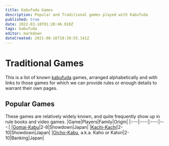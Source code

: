 ```yaml
---
title: Kabufuda Games
description: Popular and Traditional games played with Kabufuda
published: true
date: 2022-03-18T01:20:46.010Z
tags: kabufuda
editor: markdown
dateCreated: 2021-08-16T18:39:55.141Z
---
```


# Traditional Games
This is a list of known [kabufuda](/en/kabufuda) games, arranged alphabetically and with links to those games for which we can provide rules or enough details to warrant their own pages.

## Popular Games
These games are relatively widely known, and quite frequently show up in rule books and video games.
|Game|Players|Family|Origin|
|:---|:---:|:---:|---:|
|[Gomai-Kabu](/en/kabufuda/games/gomai-kabu)|2-8|Showdown|Japan|
|[Kachi-Kachi](/en/kabufuda/games/kachi-kachi)|2-10|Showdown|Japan|
|[Oicho-Kabu](/en/kabufuda/games/oicho-kabu), a.k.a. Kaho or Katori|2-10|Banking|Japan|

